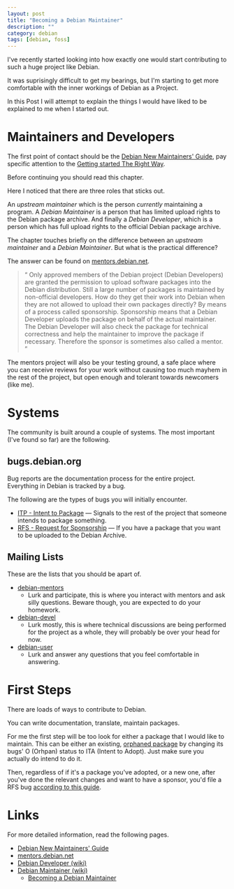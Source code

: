 ```yaml
---
layout: post
title: "Becoming a Debian Maintainer"
description: ""
category: debian
tags: [debian, foss]
---
```


I've recently started looking into how exactly one would start contributing to
such a huge project like Debian.

It was suprisingly difficult to get my bearings, but I'm starting to get more
comfortable with the inner workings of Debian as a Project.

In this Post I will attempt to explain the things I would have liked to be
explained to me when I started out.

<!-- more -->

# Maintainers and Developers

The first point of contact should be the [Debian New Maintainers'
Guide](https://www.debian.org/doc/manuals/maint-guide/), pay specific attention
to the [Getting started The Right
Way](https://www.debian.org/doc/manuals/maint-guide/start.en.html).

Before continuing you should read this chapter.

Here I noticed that there are three roles that sticks out.

An *upstream maintainer* which is the person *currently* maintaining
a program.
A *Debian Maintainer* is a person that has limited upload rights to
the Debian package archive.
And finally a *Debian Developer*, which is a person which has full upload
rights to the official Debian package archive.

The chapter touches briefly on the difference between an *upstream maintainer*
and a *Debian Maintainer*. But what is the practical difference?

The answer can be found on [mentors.debian.net](http://mentors.debian.net).

<blockquote>
<q>
Only approved members of the Debian project (Debian Developers) are granted the
permission to upload software packages into the Debian distribution. Still
a large number of packages is maintained by non-official developers. How do
they get their work into Debian when they are not allowed to upload their own
packages directly? By means of a process called sponsorship. Sponsorship means
that a Debian Developer uploads the package on behalf of the actual maintainer.
The Debian Developer will also check the package for technical correctness and
help the maintainer to improve the package if necessary. Therefore the sponsor
is sometimes also called a mentor.
</q>
</blockquote>

The mentors project will also be your testing ground, a safe place where you
can receive reviews for your work without causing too much mayhem in the rest
of the project, but open enough and tolerant towards newcomers (like me).

# Systems

The community is built around a couple of systems.
The most important (I've found so far) are the following.

## bugs.debian.org

Bug reports are the documentation process for the entire project.
Everything in Debian is tracked by a bug.

The following are the types of bugs you will initially encounter.

* [ITP - Intent to Package](https://wiki.debian.org/ITP) &mdash;
  Signals to the rest of the project that someone intends to package something.
* [RFS - Request for Sponsorship](http://mentors.debian.net/sponsor/rfs-howto)
  &mdash; If you have a package that you want to be uploaded to the Debian Archive.

## Mailing Lists

These are the lists that you should be apart of.

* [debian-mentors](https://lists.debian.org/debian-devel/)
  * Lurk and participate, this is where you interact with mentors and ask silly
    questions. Beware though, you are expected to do your homework.
* [debian-devel](https://lists.debian.org/debian-devel/)
  * Lurk mostly, this is where technical discussions are being performed for
    the project as a whole, they will probably be over your head for now.
* [debian-user](https://lists.debian.org/debian-user/)
  * Lurk and answer any questions that you feel comfortable in answering.

# First Steps

There are loads of ways to contribute to Debian.

You can write documentation, translate, maintain packages.

For me the first step will be too look for either a package that I would like
to maintain.
This can be either an existing, [orphaned package](
https://www.debian.org/devel/wnpp/orphaned) by changing its bugs' O (Orhpan)
status to ITA (Intent to Adopt).
Just make sure you actually do intend to do it.

Then, regardless of if it's a package you've adopted, or a new one, after
you've done the relevant changes and want to have a sponsor, you'd file a RFS
bug [according to this
guide](https://wiki.debian.org/DebianMentorsFaq#How_do_I_get_a_sponsor_for_my_package.3F).

# Links

For more detailed information, read the following pages.

* [Debian New Maintainers' Guide](
  https://www.debian.org/doc/manuals/maint-guide/)
* [mentors.debian.net](https://mentors.debian.net)
* [Debian Developer (wiki)](https://wiki.debian.org/DebianDeveloper)
* [Debian Maintainer (wiki)](https://wiki.debian.org/DebianMaintainer)
  * [Becoming a Debian Maintainer](
    https://wiki.debian.org/DebianMaintainer#Becoming_a_Debian_Maintainer)
